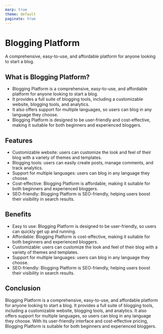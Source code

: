 ```yaml
---
marp: true
theme: default
paginate: true
---
```

# Blogging Platform

A comprehensive, easy-to-use, and affordable platform for anyone looking to start a blog. 

## What is Blogging Platform? 

- Blogging Platform is a comprehensive, easy-to-use, and affordable platform for anyone looking to start a blog. 
- It provides a full suite of blogging tools, including a customizable website, blogging tools, and analytics. 
- It also offers support for multiple languages, so users can blog in any language they choose. 
- Blogging Platform is designed to be user-friendly and cost-effective, making it suitable for both beginners and experienced bloggers.

## Features

- Customizable website: users can customize the look and feel of their blog with a variety of themes and templates. 
- Blogging tools: users can easily create posts, manage comments, and track analytics. 
- Support for multiple languages: users can blog in any language they choose. 
- Cost-effective: Blogging Platform is affordable, making it suitable for both beginners and experienced bloggers. 
- SEO-friendly: Blogging Platform is SEO-friendly, helping users boost their visibility in search results. 

## Benefits

- Easy to use: Blogging Platform is designed to be user-friendly, so users can quickly get up and running. 
- Affordable: Blogging Platform is cost-effective, making it suitable for both beginners and experienced bloggers. 
- Customizable: users can customize the look and feel of their blog with a variety of themes and templates. 
- Support for multiple languages: users can blog in any language they choose. 
- SEO-friendly: Blogging Platform is SEO-friendly, helping users boost their visibility in search results. 

## Conclusion 

Blogging Platform is a comprehensive, easy-to-use, and affordable platform for anyone looking to start a blog. It provides a full suite of blogging tools, including a customizable website, blogging tools, and analytics. It also offers support for multiple languages, so users can blog in any language they choose. With its user-friendly interface and cost-effective pricing, Blogging Platform is suitable for both beginners and experienced bloggers.
  